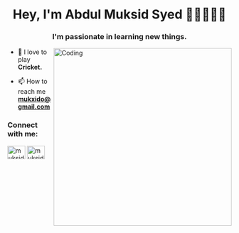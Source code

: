 <h1 align="center">Hey, I'm Abdul Muksid Syed 👋🏾🧑🏾‍💻</h1>
<h3 align="center">I'm passionate in learning new things.</h3>
<img align="right" alt="Coding" width="400" src="https://i.pinimg.com/originals/7c/90/49/7c9049b66ed97f3eb203318f381cac87.gif">

- 🏏 I love to play **Cricket.**

- 📫 How to reach me **mukxido@gmail.com**

<h3 align="left">Connect with me:</h3>
<p align="left">
<a href="https://linkedin.com/in/muksid55" target="blank"><img align="center" src="https://raw.githubusercontent.com/rahuldkjain/github-profile-readme-generator/master/src/images/icons/Social/linked-in-alt.svg" alt="muksid55" height="30" width="40" /></a>
<a href="https://instagram.com/muksid55_" target="blank"><img align="center" src="https://raw.githubusercontent.com/rahuldkjain/github-profile-readme-generator/master/src/images/icons/Social/instagram.svg" alt="muksid55_" height="30" width="40" /></a>
</p>
